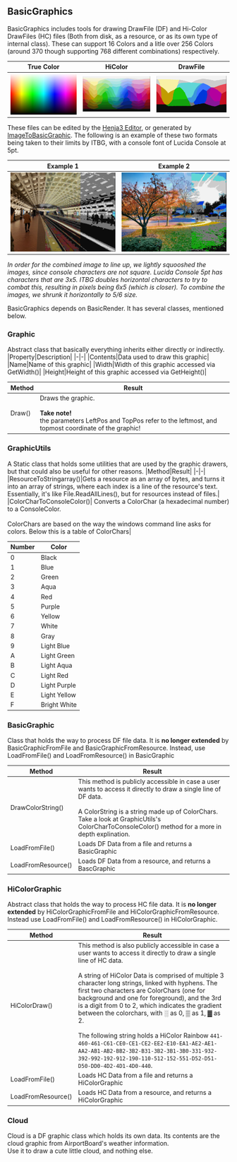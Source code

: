 ## BasicGraphics
BasicGraphics includes tools for drawing DrawFile (DF) and Hi-Color DrawFiles (HC) files (Both from disk, as a resource, or as its own type of internal class). These can support 16 Colors and a litle over 256 Colors (around 370 though supporting 768 different combinations) respectively.

|True Color|HiColor|DrawFile|
|-|-|-|
|![Color Range](https://raw.githubusercontent.com/igtampe/ImageToBasicGraphic/master/Examples/ColorRange.jpg)|![Color Range](https://raw.githubusercontent.com/igtampe/ImageToBasicGraphic/master/Examples/HCColorSpan.png)|![Color Range](https://raw.githubusercontent.com/igtampe/ImageToBasicGraphic/master/Examples/DFColorSpan.png)|

These files can be edited by the [Henja3 Editor](https://github.com/igtampe/Henja3), or generated by [ImageToBasicGraphic](https://github.com/igtampe/ImageToBasicGraphic). The following is an example of these two formats being taken to their limits by ITBG, with a console font of Lucida Console at 5pt. 

|Example 1|Example 2|
|-|-|
|![Example 1](https://raw.githubusercontent.com/igtampe/ImageToBasicGraphic/master/Examples/20200104_192428%20Combined.png)|![Example 2](https://raw.githubusercontent.com/igtampe/ImageToBasicGraphic/master/Examples/20211121_082015-EFFECTS%20Combine.png)|

*In order for the combined image to line up, we lightly squooshed the images, since console characters are not square. Lucida Console 5pt has characters that are 3x5. ITBG doubles horizontal characters to try to combat this, resulting in pixels being 6x5 (which is closer). To combine the images, we shrunk it horizontally to 5/6 size.*

BasicGraphics depends on BasicRender. It has several classes, mentioned below.

### Graphic
Abstract class that basically everything inherits either directly or indirectly.
|Property|Description|
|-|-|
|Contents|Data used to draw this graphic|
|Name|Name of this graphic|
|Width|Width of this graphic accessed via GetWidth()|
|Height|Height of this graphic accessed via GetHeight()|

|Method|Result|
|-|-|
|Draw()|Draws the graphic.<br><br><b>Take note!</b><br> the parameters LeftPos and TopPos refer to the leftmost, and topmost coordinate of the graphic!|

### GraphicUtils
A Static class that holds some utilities that are used by the graphic drawers, but that could also be useful for other reasons.
|Method|Result|
|-|-|
|ResourceToStringarray()|Gets a resource as an array of bytes, and turns it into an array of strings, where each index is a line of the resource's text. <br> Essentially, it's like File.ReadAllLines(), but for resources instead of files.|
|ColorCharToConsoleColor()| Converts a ColorChar (a hexadecimal number) to a ConsoleColor. </br></br> ColorChars are based on the way the windows command line asks for colors. Below this is a table of ColorChars|

|Number|Color|
|-|-|
|0|Black|
|1|Blue|
|2|Green|
|3|Aqua|
|4|Red|
|5|Purple|
|6|Yellow|
|7|White|
|8|Gray|
|9|Light Blue|
|A|Light Green|
|B|Light Aqua|
|C|Light Red|
|D|Light Purple|
|E|Light Yellow|
|F|Bright White|


### BasicGraphic
Class that holds the way to process DF file data. It is **no longer extended** by BasicGraphicFromFile and BasicGraphicFromResource. Instead, use LoadFromFile() and LoadFromResource() in BasicGraphic

|Method|Result|
|-|-|
|DrawColorString()|This method is publicly accessible in case a user wants to access it directly to draw a single line of DF data.<br><br> A ColorString is a string made up of ColorChars. Take a look at GraphicUtils's ColorCharToConsoleColor() method for a more in depth explination.|
|LoadFromFile()|Loads DF Data from a file and returns a BasicGraphic|
|LoadFromResource()|Loads DF Data from a resource, and returns a BascGraphic|

### HiColorGraphic
Abstract class that holds the way to process HC file data. It is **no longer extended** by HiColorGraphicFromFile and HiColorGraphicFromResource. Instead use LoadFromFile() and LoadFromResource() in HiColorGraphic.

|Method|Result|
|-|-|
|HiColorDraw()|This method is also publicly accessible in case a user wants to access it directly to draw a single line of HC data. <br><br>A string of HiColor Data is comprised of multiple 3 character long strings, linked with hyphens. The first two characters are ColorChars (one for background and one for foreground), and the 3rd is a digit from 0 to 2, which indicates the gradient between the colorchars, with ░ as 0, ▒ as 1, ▓ as 2. <br><br> The following string holds a HiColor Rainbow `441-460-461-C61-CE0-CE1-CE2-EE2-E10-EA1-AE2-AE1-AA2-AB1-AB2-BB2-3B2-B31-3B2-3B1-3B0-331-932-392-992-192-912-190-110-512-152-551-D52-D51-D50-DD0-4D2-4D1-4D0-440`.|
|LoadFromFile()|Loads HC Data from a file and returns a HiColorGraphic
|LoadFromResource()|Loads HC Data from a resource, and returns a HiColorGraphic

### Cloud
Cloud is a DF graphic class which holds its own data. Its contents are the cloud graphic from AirportBoard's weather information.<br>
Use it to draw a cute little cloud, and nothing else.


